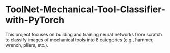 # ToolNet-Mechanical-Tool-Classifier-with-PyTorch
This project focuses on building and training neural networks from scratch to classify images of mechanical tools into 8 categories (e.g., hammer, wrench, pliers, etc.).
